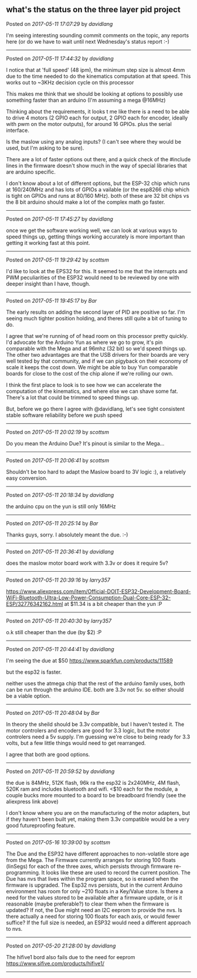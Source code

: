 ## what's the status on the three layer pid project
Posted on *2017-05-11 17:07:29* by *davidlang*

I'm seeing interesting sounding commit comments on the topic, any reports here (or do we have to wait until next Wednesday's status report :-)

---

Posted on *2017-05-11 17:44:32* by *davidlang*

I notice that at 'full speed' (48 ipm), the minimum step size is almost 4mm due to the time needed to do the kinematics computation at that speed. This works out to ~3KHz decision cycle on this processor

This makes me think that we should be looking at options to possibly use something faster than an arduino (I'm assuming a mega @16MHz)

Thinking about the requirements, it looks t me like there is a need to be able to drive 4 motors (2 GPIO each for output, 2 GPIO each for encoder, ideally with pwm on the motor outputs), for around 16 GPIOs. plus the serial interface.

Is the maslow using any analog inputs? (I can't see where they would be used, but I'm asking to be sure).

There are a lot of faster options out there, and a quick check of the #include lines in the firmware doesn't show much in the way of special libraries that are arduino specific.

I don't know about a lot of different options, but the ESP-32 chip which runs at 160/240MHz and has lots of GPIOs a vailable (or the esp8266 chip which is tight on GPIOs and runs at 80/160 MHz). both of these are 32 bit chips vs the 8 bit arduino should make a lot of the complex math go faster.

---

Posted on *2017-05-11 17:45:27* by *davidlang*

once we get the software working well, we can look at various ways to speed things up, getting things working accurately is more important than getting it working fast at this point.

---

Posted on *2017-05-11 19:29:42* by *scottsm*

I'd like to look at the EPS32 for this. It seemed to me that the interrupts and PWM peculiarities of the ESP32 would need to be reviewed by one with deeper insight than I have, though.

---

Posted on *2017-05-11 19:45:17* by *Bar*

The early results on adding the second layer of PID are positive so far. I'm seeing much tighter position holding, and theres still quite a bit of tuning to do.

I agree that we're running of of head room on this processor pretty quickly. I'd advocate for the Arduino Yun as where we go to grow, it's pin comparable with the Mega and at 96mhz (32 bit) so we'd speed things up. The other two advantages are that the USB drivers for their boards are very well tested by that community, and if we can pigyback on their economy of scale it keeps the cost down. We might be able to buy Yun comparable boards for close to the cost of the chip alone if we're rolling our own.

I think the first place to look is to see how we can accelerate the computation of the kinematics, and where else we can shave some fat. There's a lot that could be trimmed to speed things up.

But, before we go there I agree with @davidlang, let's see tight consistent stable software reliability before we push speed

---

Posted on *2017-05-11 20:02:19* by *scottsm*

Do you mean the Arduino Due? It's pinout is similar to the Mega...

---

Posted on *2017-05-11 20:06:41* by *scottsm*

Shouldn't be too hard to adapt the Maslow board to 3V logic :), a relatively easy conversion.

---

Posted on *2017-05-11 20:18:34* by *davidlang*

the arduino cpu on the yun is still only 16MHz

---

Posted on *2017-05-11 20:25:14* by *Bar*

Thanks guys, sorry. I absolutely meant the due. :-)

---

Posted on *2017-05-11 20:36:41* by *davidlang*

does the maslow motor board work with 3.3v or does it require 5v?

---

Posted on *2017-05-11 20:39:16* by *larry357*

https://www.aliexpress.com/item/Official-DOIT-ESP32-Development-Board-WiFi-Bluetooth-Ultra-Low-Power-Consumption-Dual-Core-ESP-32-ESP/32776342162.html at $11.34 is a bit cheaper than the yun :P

---

Posted on *2017-05-11 20:40:30* by *larry357*

o.k still cheaper than the due (by $2) :P

---

Posted on *2017-05-11 20:44:41* by *davidlang*

I'm seeing the due at $50 https://www.sparkfun.com/products/11589

but the esp32 is faster.

neither uses the atmega chip that the rest of the arduino family uses, both can be run through the arduino IDE. both are 3.3v not 5v. so either should be a viable option.

---

Posted on *2017-05-11 20:48:04* by *Bar*

In theory the sheild should be 3.3v compatible, but I haven't tested it. The motor controlers and encoders are good for 3.3 logic, but the motor controlers need a 5v supply. I'm guessing we're close to being ready for 3.3 volts, but a few little things would need to get rearranged. 

I agree that both are good options.

---

Posted on *2017-05-11 20:59:52* by *davidlang*

the due is 84MHz, 512K flash, 96k ra
the esp32 is 2x240MHz, 4M flash, 520K ram and includes bluetooth and wifi. <$10 each for the module, a couple bucks more mounted to a board to be breadboard friendly (see the aliexpress link above)

I don't know where you are on the manufacturing of the motor adapters, but if they haven't been built yet, making them 3.3v compatible would be a very good futureproofing feature.

---

Posted on *2017-05-16 10:39:00* by *scottsm*

The Due and the ESP32 have different approaches to non-volatile store age from the Mega. The Firmware currently arranges for storing 100 floats (linSegs) for each of the three axes, which persists through firmware re-programming. It looks like these are used to record the current position. The Due has nvs that lives within the program space, so is erased when the firmware is upgraded. The Esp32 nvs persists, but in the current Arduino environment has room for only ~210 floats in a Key/Value store.
Is there a need for the values stored to be available after a firmware update, or is it reasonable (maybe preferable?) to clear them when the firmware is updated? If not, the Due might need an I2C eeprom to provide the nvs. 
 Is there actually a need for storing 100 floats for each axis, or would fewer suffice? If the full size is needed, an ESP32 would need a different approach to nvs.

---

Posted on *2017-05-20 21:28:00* by *davidlang*

The hifive1 bord also fails due to the need for eeprom
https://www.sifive.com/products/hifive1/

---

